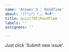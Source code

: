 ```yaml
---
name: 'Answer 3 : RandTime'
about: "(╯°□°）╯︵ ┻━┻"
title: quiz|705|RandTime
labels: ''
assignees: ''

---
```


Just click 'Submit new issue'.

